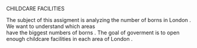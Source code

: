 CHILDCARE FACILITIES 

The subject of this assigment is analyzing the number of borns in London . We want to understand which areas  
have the biggest numbers of borns . 
The goal of goverment  is to open enough childcare facilities in each area of London . 
